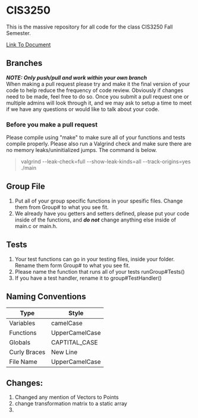 # CIS3250

This is the massive repository for all code for the class CIS3250 Fall Semester.

[Link To Document](https://docs.google.com/document/d/1p10rx8R_3oGFU1SiKOWELDZhxhAfR2k61Vg8fF_Rl34/edit?usp=sharing)

## Branches

**_NOTE: Only push/pull and work within your own branch_**<br>
When making a pull request please try and make it the final version of your code to help reduce the frequency of code review. Obviously if changes need to be made, feel free to do so. Once you submit a pull request one or multiple admins will look through it, and we may ask to setup a time to meet if we have any questions or would like to talk about your code.<br>

### Before you make a pull request

Please compile using "make" to make sure all of your functions and tests compile properly. Please also run a Valgrind check and make sure there are no memory leaks/uninitialized jumps. The command is below.

> valgrind --leak-check=full --show-leak-kinds=all --track-origins=yes ./main

## Group File

1. Put all of your group specific functions in your spesific files. Change them from Group# to what you see fit.
2. We already have you getters and setters defined, please put your code inside of the functions, and **_do not_** change anything else inside of main.c or main.h.

## Tests

1. Your test functions can go in your testing files, inside your folder. Rename them form Group# to what you see fit.
2. Please name the function that runs all of your tests runGroup#Tests()
3. If you have a test handler, rename it to group#TestHandler()

## Naming Conventions

| Type         | Style          |
| ------------ | -------------- |
| Variables    | camelCase      |
| Functions    | UpperCamelCase |
| Globals      | CAPTITAL_CASE  |
| Curly Braces | New Line       |
| File Name    | UpperCamelCase |

## Changes:

1. Changed any mention of Vectors to Points
2. change transformation matrix to a static array
3. 

